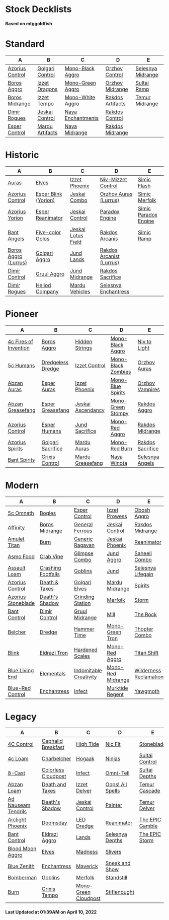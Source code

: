 # Stock Decklists
#### Based on mtggoldfish


# Standard

|                                A                                 |                                B                                 |                                   C                                    |                                 D                                  |                                  E                                   |
|------------------------------------------------------------------|------------------------------------------------------------------|------------------------------------------------------------------------|--------------------------------------------------------------------|----------------------------------------------------------------------|
|[Azorius Control](./mtggoldfish/Standard/decks/Azorius_Control.md)|[Golgari Control](./mtggoldfish/Standard/decks/Golgari_Control.md)|[Mono-Black Aggro](./mtggoldfish/Standard/decks/Mono-Black_Aggro.md)    |[Orzhov Control](./mtggoldfish/Standard/decks/Orzhov_Control.md)    |[Selesnya Midrange](./mtggoldfish/Standard/decks/Selesnya_Midrange.md)|
|[Boros Aggro](./mtggoldfish/Standard/decks/Boros_Aggro.md)        |[Izzet Dragons](./mtggoldfish/Standard/decks/Izzet_Dragons.md)    |[Mono-Green Aggro](./mtggoldfish/Standard/decks/Mono-Green_Aggro.md)    |[Orzhov Midrange](./mtggoldfish/Standard/decks/Orzhov_Midrange.md)  |[Sultai Ramp](./mtggoldfish/Standard/decks/Sultai_Ramp.md)            |
|[Boros Midrange](./mtggoldfish/Standard/decks/Boros_Midrange.md)  |[Izzet Tempo](./mtggoldfish/Standard/decks/Izzet_Tempo.md)        |[Mono-White Aggro ️](./mtggoldfish/Standard/decks/Mono-White_Aggro_️.md)|[Rakdos Artifacts](./mtggoldfish/Standard/decks/Rakdos_Artifacts.md)|[Temur Midrange](./mtggoldfish/Standard/decks/Temur_Midrange.md)      |
|[Dimir Rogues](./mtggoldfish/Standard/decks/Dimir_Rogues.md)      |[Jeskai Control](./mtggoldfish/Standard/decks/Jeskai_Control.md)  |[Naya Enchantments](./mtggoldfish/Standard/decks/Naya_Enchantments.md)  |[Rakdos Control](./mtggoldfish/Standard/decks/Rakdos_Control.md)    |                                                                      |
|[Esper Control](./mtggoldfish/Standard/decks/Esper_Control.md)    |[Mardu Artifacts](./mtggoldfish/Standard/decks/Mardu_Artifacts.md)|[Naya Midrange](./mtggoldfish/Standard/decks/Naya_Midrange.md)          |[Rakdos Midrange](./mtggoldfish/Standard/decks/Rakdos_Midrange.md)  |                                                                      |


# Historic

|                                     A                                      |                                     B                                      |                                   C                                    |                                         D                                          |                                     E                                      |
|----------------------------------------------------------------------------|----------------------------------------------------------------------------|------------------------------------------------------------------------|------------------------------------------------------------------------------------|----------------------------------------------------------------------------|
|[Auras](./mtggoldfish/Historic/decks/Auras.md)                              |[Elves](./mtggoldfish/Historic/decks/Elves.md)                              |[Izzet Phoenix](./mtggoldfish/Historic/decks/Izzet_Phoenix.md)          |[Niv-Mizzet Control](./mtggoldfish/Historic/decks/Niv-Mizzet_Control.md)            |[Simic Flash](./mtggoldfish/Historic/decks/Simic_Flash.md)                  |
|[Azorius Control](./mtggoldfish/Historic/decks/Azorius_Control.md)          |[Esper Blink (Yorion)](./mtggoldfish/Historic/decks/Esper_Blink_(Yorion).md)|[Jeskai Combo](./mtggoldfish/Historic/decks/Jeskai_Combo.md)            |[Orzhov Auras (Lurrus)](./mtggoldfish/Historic/decks/Orzhov_Auras_(Lurrus).md)      |[Simic Merfolk](./mtggoldfish/Historic/decks/Simic_Merfolk.md)              |
|[Azorius Yorion](./mtggoldfish/Historic/decks/Azorius_Yorion.md)            |[Esper Reanimator](./mtggoldfish/Historic/decks/Esper_Reanimator.md)        |[Jeskai Control](./mtggoldfish/Historic/decks/Jeskai_Control.md)        |[Paradox Engine](./mtggoldfish/Historic/decks/Paradox_Engine.md)                    |[Simic Paradox Engine](./mtggoldfish/Historic/decks/Simic_Paradox_Engine.md)|
|[Bant Angels](./mtggoldfish/Historic/decks/Bant_Angels.md)                  |[Five-color Golos](./mtggoldfish/Historic/decks/Five-color_Golos.md)        |[Jeskai Lotus Field](./mtggoldfish/Historic/decks/Jeskai_Lotus_Field.md)|[Rakdos Arcanis](./mtggoldfish/Historic/decks/Rakdos_Arcanis.md)                    |[Simic Ramp](./mtggoldfish/Historic/decks/Simic_Ramp.md)                    |
|[Boros Aggro (Lurrus)](./mtggoldfish/Historic/decks/Boros_Aggro_(Lurrus).md)|[Golgari Aggro](./mtggoldfish/Historic/decks/Golgari_Aggro.md)              |[Jund Lands](./mtggoldfish/Historic/decks/Jund_Lands.md)                |[Rakdos Arcanist (Lurrus)](./mtggoldfish/Historic/decks/Rakdos_Arcanist_(Lurrus).md)|                                                                            |
|[Dimir Control](./mtggoldfish/Historic/decks/Dimir_Control.md)              |[Gruul Aggro](./mtggoldfish/Historic/decks/Gruul_Aggro.md)                  |[Jund Midrange](./mtggoldfish/Historic/decks/Jund_Midrange.md)          |[Rakdos Sacrifice](./mtggoldfish/Historic/decks/Rakdos_Sacrifice.md)                |                                                                            |
|[Dimir Rogues](./mtggoldfish/Historic/decks/Dimir_Rogues.md)                |[Heliod Company](./mtggoldfish/Historic/decks/Heliod_Company.md)            |[Mardu Vehicles](./mtggoldfish/Historic/decks/Mardu_Vehicles.md)        |[Selesnya Enchantress](./mtggoldfish/Historic/decks/Selesnya_Enchantress.md)        |                                                                            |


# Pioneer

|                                      A                                      |                                  B                                  |                                  C                                  |                                   D                                   |                                 E                                 |
|-----------------------------------------------------------------------------|---------------------------------------------------------------------|---------------------------------------------------------------------|-----------------------------------------------------------------------|-------------------------------------------------------------------|
|[4c Fires of Invention](./mtggoldfish/Pioneer/decks/4c_Fires_of_Invention.md)|[Boros Aggro](./mtggoldfish/Pioneer/decks/Boros_Aggro.md)            |[Hidden Strings](./mtggoldfish/Pioneer/decks/Hidden_Strings.md)      |[Mono-Black Aggro](./mtggoldfish/Pioneer/decks/Mono-Black_Aggro.md)    |[Niv to Light](./mtggoldfish/Pioneer/decks/Niv_to_Light.md)        |
|[5c Humans](./mtggoldfish/Pioneer/decks/5c_Humans.md)                        |[Dredgeless Dredge](./mtggoldfish/Pioneer/decks/Dredgeless_Dredge.md)|[Izzet Control](./mtggoldfish/Pioneer/decks/Izzet_Control.md)        |[Mono-Black Zombies](./mtggoldfish/Pioneer/decks/Mono-Black_Zombies.md)|[Orzhov Auras](./mtggoldfish/Pioneer/decks/Orzhov_Auras.md)        |
|[Abzan Auras](./mtggoldfish/Pioneer/decks/Abzan_Auras.md)                    |[Esper Auras](./mtggoldfish/Pioneer/decks/Esper_Auras.md)            |[Izzet Phoenix](./mtggoldfish/Pioneer/decks/Izzet_Phoenix.md)        |[Mono-Blue Spirits](./mtggoldfish/Pioneer/decks/Mono-Blue_Spirits.md)  |[Orzhov Vampires](./mtggoldfish/Pioneer/decks/Orzhov_Vampires.md)  |
|[Abzan Greasefang](./mtggoldfish/Pioneer/decks/Abzan_Greasefang.md)          |[Esper Greasefang](./mtggoldfish/Pioneer/decks/Esper_Greasefang.md)  |[Jeskai Ascendancy](./mtggoldfish/Pioneer/decks/Jeskai_Ascendancy.md)|[Mono-Green Stompy](./mtggoldfish/Pioneer/decks/Mono-Green_Stompy.md)  |[Rakdos Aggro](./mtggoldfish/Pioneer/decks/Rakdos_Aggro.md)        |
|[Azorius Control](./mtggoldfish/Pioneer/decks/Azorius_Control.md)            |[Esper Humans](./mtggoldfish/Pioneer/decks/Esper_Humans.md)          |[Jund Sacrifice](./mtggoldfish/Pioneer/decks/Jund_Sacrifice.md)      |[Mono-Red Aggro](./mtggoldfish/Pioneer/decks/Mono-Red_Aggro.md)        |[Rakdos Midrange](./mtggoldfish/Pioneer/decks/Rakdos_Midrange.md)  |
|[Azorius Spirits](./mtggoldfish/Pioneer/decks/Azorius_Spirits.md)            |[Golgari Sacrifice](./mtggoldfish/Pioneer/decks/Golgari_Sacrifice.md)|[Mardu Auras](./mtggoldfish/Pioneer/decks/Mardu_Auras.md)            |[Mono-Red Burn](./mtggoldfish/Pioneer/decks/Mono-Red_Burn.md)          |[Rakdos Sacrifice](./mtggoldfish/Pioneer/decks/Rakdos_Sacrifice.md)|
|[Bant Spirits](./mtggoldfish/Pioneer/decks/Bant_Spirits.md)                  |[Grixis Control](./mtggoldfish/Pioneer/decks/Grixis_Control.md)      |[Mardu Greasefang](./mtggoldfish/Pioneer/decks/Mardu_Greasefang.md)  |[Naya Winota](./mtggoldfish/Pioneer/decks/Naya_Winota.md)              |[Selesnya Angels](./mtggoldfish/Pioneer/decks/Selesnya_Angels.md)  |


# Modern

|                                  A                                   |                                  B                                   |                                      C                                       |                                 D                                  |                                      E                                       |
|----------------------------------------------------------------------|----------------------------------------------------------------------|------------------------------------------------------------------------------|--------------------------------------------------------------------|------------------------------------------------------------------------------|
|[5c Omnath](./mtggoldfish/Modern/decks/5c_Omnath.md)                  |[Bogles](./mtggoldfish/Modern/decks/Bogles.md)                        |[Esper Control](./mtggoldfish/Modern/decks/Esper_Control.md)                  |[Izzet Prowess](./mtggoldfish/Modern/decks/Izzet_Prowess.md)        |[Obosh Aggro](./mtggoldfish/Modern/decks/Obosh_Aggro.md)                      |
|[Affinity](./mtggoldfish/Modern/decks/Affinity.md)                    |[Boros Midrange](./mtggoldfish/Modern/decks/Boros_Midrange.md)        |[General Ferrous](./mtggoldfish/Modern/decks/General_Ferrous.md)              |[Jeskai Control](./mtggoldfish/Modern/decks/Jeskai_Control.md)      |[Rakdos Midrange](./mtggoldfish/Modern/decks/Rakdos_Midrange.md)              |
|[Amulet Titan](./mtggoldfish/Modern/decks/Amulet_Titan.md)            |[Burn](./mtggoldfish/Modern/decks/Burn.md)                            |[Generic Ragavan](./mtggoldfish/Modern/decks/Generic_Ragavan.md)              |[Jeskai Phoenix](./mtggoldfish/Modern/decks/Jeskai_Phoenix.md)      |[Reanimator](./mtggoldfish/Modern/decks/Reanimator.md)                        |
|[Asmo Food](./mtggoldfish/Modern/decks/Asmo_Food.md)                  |[Crab Vine](./mtggoldfish/Modern/decks/Crab_Vine.md)                  |[Glimpse Combo](./mtggoldfish/Modern/decks/Glimpse_Combo.md)                  |[Jund Aggro](./mtggoldfish/Modern/decks/Jund_Aggro.md)              |[Saheeli Combo](./mtggoldfish/Modern/decks/Saheeli_Combo.md)                  |
|[Assault Loam](./mtggoldfish/Modern/decks/Assault_Loam.md)            |[Crashing Footfalls](./mtggoldfish/Modern/decks/Crashing_Footfalls.md)|[Goblins](./mtggoldfish/Modern/decks/Goblins.md)                              |[Jund](./mtggoldfish/Modern/decks/Jund.md)                          |[Selesnya Lifegain](./mtggoldfish/Modern/decks/Selesnya_Lifegain.md)          |
|[Azorius Control](./mtggoldfish/Modern/decks/Azorius_Control.md)      |[Death & Taxes](./mtggoldfish/Modern/decks/Death_&_Taxes.md)          |[Golgari Elves](./mtggoldfish/Modern/decks/Golgari_Elves.md)                  |[Mardu Midrange](./mtggoldfish/Modern/decks/Mardu_Midrange.md)      |[Spirits](./mtggoldfish/Modern/decks/Spirits.md)                              |
|[Azorius Stoneblade](./mtggoldfish/Modern/decks/Azorius_Stoneblade.md)|[Death's Shadow](./mtggoldfish/Modern/decks/Death's_Shadow.md)        |[Grinding Station](./mtggoldfish/Modern/decks/Grinding_Station.md)            |[Merfolk](./mtggoldfish/Modern/decks/Merfolk.md)                    |[Storm](./mtggoldfish/Modern/decks/Storm.md)                                  |
|[Bant Control](./mtggoldfish/Modern/decks/Bant_Control.md)            |[Dimir Control](./mtggoldfish/Modern/decks/Dimir_Control.md)          |[Gruul Midrange](./mtggoldfish/Modern/decks/Gruul_Midrange.md)                |[Mill](./mtggoldfish/Modern/decks/Mill.md)                          |[The Rock](./mtggoldfish/Modern/decks/The_Rock.md)                            |
|[Belcher](./mtggoldfish/Modern/decks/Belcher.md)                      |[Dredge](./mtggoldfish/Modern/decks/Dredge.md)                        |[Hammer Time](./mtggoldfish/Modern/decks/Hammer_Time.md)                      |[Mono-Green Tron](./mtggoldfish/Modern/decks/Mono-Green_Tron.md)    |[Thopter Combo](./mtggoldfish/Modern/decks/Thopter_Combo.md)                  |
|[Blink](./mtggoldfish/Modern/decks/Blink.md)                          |[Eldrazi Tron](./mtggoldfish/Modern/decks/Eldrazi_Tron.md)            |[Hardened Scales](./mtggoldfish/Modern/decks/Hardened_Scales.md)              |[Mono-Red Aggro](./mtggoldfish/Modern/decks/Mono-Red_Aggro.md)      |[Titan Shift](./mtggoldfish/Modern/decks/Titan_Shift.md)                      |
|[Blue Living End](./mtggoldfish/Modern/decks/Blue_Living_End.md)      |[Elementals](./mtggoldfish/Modern/decks/Elementals.md)                |[Indomitable Creativity](./mtggoldfish/Modern/decks/Indomitable_Creativity.md)|[Mono-Red Midrange](./mtggoldfish/Modern/decks/Mono-Red_Midrange.md)|[Wilderness Reclamation](./mtggoldfish/Modern/decks/Wilderness_Reclamation.md)|
|[Blue-Red Control](./mtggoldfish/Modern/decks/Blue-Red_Control.md)    |[Enchantress](./mtggoldfish/Modern/decks/Enchantress.md)              |[Infect](./mtggoldfish/Modern/decks/Infect.md)                                |[Murktide Regent](./mtggoldfish/Modern/decks/Murktide_Regent.md)    |[Yawgmoth](./mtggoldfish/Modern/decks/Yawgmoth.md)                            |


# Legacy

|                                   A                                    |                                   B                                    |                                    C                                     |                                D                                 |                               E                                |
|------------------------------------------------------------------------|------------------------------------------------------------------------|--------------------------------------------------------------------------|------------------------------------------------------------------|----------------------------------------------------------------|
|[4C Control](./mtggoldfish/Legacy/decks/4C_Control.md)                  |[Cephalid Breakfast](./mtggoldfish/Legacy/decks/Cephalid_Breakfast.md)  |[High Tide](./mtggoldfish/Legacy/decks/High_Tide.md)                      |[Nic Fit](./mtggoldfish/Legacy/decks/Nic_Fit.md)                  |[Stoneblade](./mtggoldfish/Legacy/decks/Stoneblade.md)          |
|[4c Loam](./mtggoldfish/Legacy/decks/4c_Loam.md)                        |[Charbelcher](./mtggoldfish/Legacy/decks/Charbelcher.md)                |[Hogaak](./mtggoldfish/Legacy/decks/Hogaak.md)                            |[Ninjas](./mtggoldfish/Legacy/decks/Ninjas.md)                    |[Sultai Control](./mtggoldfish/Legacy/decks/Sultai_Control.md)  |
|[8-Cast](./mtggoldfish/Legacy/decks/8-Cast.md)                          |[Colorless Cloudpost](./mtggoldfish/Legacy/decks/Colorless_Cloudpost.md)|[Infect](./mtggoldfish/Legacy/decks/Infect.md)                            |[Omni-Tell](./mtggoldfish/Legacy/decks/Omni-Tell.md)              |[Sultai Depths](./mtggoldfish/Legacy/decks/Sultai_Depths.md)    |
|[Abzan Loam](./mtggoldfish/Legacy/decks/Abzan_Loam.md)                  |[Death and Taxes](./mtggoldfish/Legacy/decks/Death_and_Taxes.md)        |[Izzet Delver](./mtggoldfish/Legacy/decks/Izzet_Delver.md)                |[Oops! All Spells](./mtggoldfish/Legacy/decks/Oops!_All_Spells.md)|[Temur Cascade](./mtggoldfish/Legacy/decks/Temur_Cascade.md)    |
|[Ad Nauseam Tendrils](./mtggoldfish/Legacy/decks/Ad_Nauseam_Tendrils.md)|[Death's Shadow](./mtggoldfish/Legacy/decks/Death's_Shadow.md)          |[Jeskai Control](./mtggoldfish/Legacy/decks/Jeskai_Control.md)            |[Painter](./mtggoldfish/Legacy/decks/Painter.md)                  |[Temur Delver](./mtggoldfish/Legacy/decks/Temur_Delver.md)      |
|[Arclight Phoenix](./mtggoldfish/Legacy/decks/Arclight_Phoenix.md)      |[Doomsday](./mtggoldfish/Legacy/decks/Doomsday.md)                      |[LED Dredge](./mtggoldfish/Legacy/decks/LED_Dredge.md)                    |[Reanimator](./mtggoldfish/Legacy/decks/Reanimator.md)            |[The EPIC Gamble](./mtggoldfish/Legacy/decks/The_EPIC_Gamble.md)|
|[Bant Control](./mtggoldfish/Legacy/decks/Bant_Control.md)              |[Eldrazi Aggro](./mtggoldfish/Legacy/decks/Eldrazi_Aggro.md)            |[Lands](./mtggoldfish/Legacy/decks/Lands.md)                              |[Selesnya Depths](./mtggoldfish/Legacy/decks/Selesnya_Depths.md)  |[The EPIC Storm](./mtggoldfish/Legacy/decks/The_EPIC_Storm.md)  |
|[Blood Moon Aggro](./mtggoldfish/Legacy/decks/Blood_Moon_Aggro.md)      |[Elves](./mtggoldfish/Legacy/decks/Elves.md)                            |[Madness](./mtggoldfish/Legacy/decks/Madness.md)                          |[Slivers](./mtggoldfish/Legacy/decks/Slivers.md)                  |                                                                |
|[Blue Zenith](./mtggoldfish/Legacy/decks/Blue_Zenith.md)                |[Enchantress](./mtggoldfish/Legacy/decks/Enchantress.md)                |[Maverick](./mtggoldfish/Legacy/decks/Maverick.md)                        |[Sneak and Show](./mtggoldfish/Legacy/decks/Sneak_and_Show.md)    |                                                                |
|[Bomberman](./mtggoldfish/Legacy/decks/Bomberman.md)                    |[Goblins](./mtggoldfish/Legacy/decks/Goblins.md)                        |[Merfolk](./mtggoldfish/Legacy/decks/Merfolk.md)                          |[Standstill](./mtggoldfish/Legacy/decks/Standstill.md)            |                                                                |
|[Burn](./mtggoldfish/Legacy/decks/Burn.md)                              |[Grixis Tempo](./mtggoldfish/Legacy/decks/Grixis_Tempo.md)              |[Mono-Green Cloudpost](./mtggoldfish/Legacy/decks/Mono-Green_Cloudpost.md)|[Stiflenought](./mtggoldfish/Legacy/decks/Stiflenought.md)        |                                                                |



#### Last Updated at 01:39AM on April 10, 2022